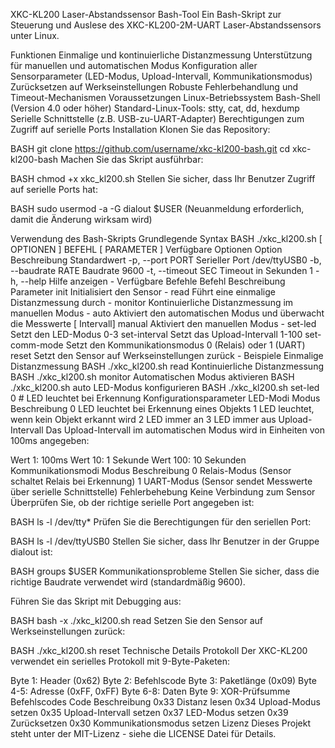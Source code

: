 XKC-KL200 Laser-Abstandssensor Bash-Tool
Ein Bash-Skript zur Steuerung und Auslese des XKC-KL200-2M-UART Laser-Abstandssensors unter Linux.

Funktionen
Einmalige und kontinuierliche Distanzmessung
Unterstützung für manuellen und automatischen Modus
Konfiguration aller Sensorparameter (LED-Modus, Upload-Intervall, Kommunikationsmodus)
Zurücksetzen auf Werkseinstellungen
Robuste Fehlerbehandlung und Timeout-Mechanismen
Voraussetzungen
Linux-Betriebssystem
Bash-Shell (Version 4.0 oder höher)
Standard-Linux-Tools: stty, cat, dd, hexdump
Serielle Schnittstelle (z.B. USB-zu-UART-Adapter)
Berechtigungen zum Zugriff auf serielle Ports
Installation
Klonen Sie das Repository:

BASH
git clone https://github.com/username/xkc-kl200-bash.git
cd xkc-kl200-bash
Machen Sie das Skript ausführbar:

BASH
chmod +x xkc_kl200.sh
Stellen Sie sicher, dass Ihr Benutzer Zugriff auf serielle Ports hat:

BASH
sudo usermod -a -G dialout $USER
(Neuanmeldung erforderlich, damit die Änderung wirksam wird)

Verwendung des Bash-Skripts
Grundlegende Syntax
BASH
./xkc_kl200.sh [ OPTIONEN ] BEFEHL [ PARAMETER ]
Verfügbare Optionen
Option	Beschreibung	Standardwert
-p, --port PORT	Serieller Port	/dev/ttyUSB0
-b, --baudrate RATE	Baudrate	9600
-t, --timeout SEC	Timeout in Sekunden	1
-h, --help	Hilfe anzeigen	-
Verfügbare Befehle
Befehl	Beschreibung	Parameter
init	Initialisiert den Sensor	-
read	Führt eine einmalige Distanzmessung durch	-
monitor	Kontinuierliche Distanzmessung im manuellen Modus	-
auto	Aktiviert den automatischen Modus und überwacht die Messwerte	[ Intervall]
manual	Aktiviert den manuellen Modus	-
set-led	Setzt den LED-Modus	0-3
set-interval	Setzt das Upload-Intervall	1-100
set-comm-mode	Setzt den Kommunikationsmodus	0 (Relais) oder 1 (UART)
reset	Setzt den Sensor auf Werkseinstellungen zurück	-
Beispiele
Einmalige Distanzmessung
BASH
./xkc_kl200.sh read
Kontinuierliche Distanzmessung
BASH
./xkc_kl200.sh monitor
Automatischen Modus aktivieren
BASH
./xkc_kl200.sh auto
LED-Modus konfigurieren
BASH
./xkc_kl200.sh set-led 0  # LED leuchtet bei Erkennung
Konfigurationsparameter
LED-Modi
Modus	Beschreibung
0	LED leuchtet bei Erkennung eines Objekts
1	LED leuchtet, wenn kein Objekt erkannt wird
2	LED immer an
3	LED immer aus
Upload-Intervall
Das Upload-Intervall im automatischen Modus wird in Einheiten von 100ms angegeben:

Wert 1: 100ms
Wert 10: 1 Sekunde
Wert 100: 10 Sekunden
Kommunikationsmodi
Modus	Beschreibung
0	Relais-Modus (Sensor schaltet Relais bei Erkennung)
1	UART-Modus (Sensor sendet Messwerte über serielle Schnittstelle)
Fehlerbehebung
Keine Verbindung zum Sensor
Überprüfen Sie, ob der richtige serielle Port angegeben ist:

BASH
ls -l /dev/tty*
Prüfen Sie die Berechtigungen für den seriellen Port:

BASH
ls -l /dev/ttyUSB0
Stellen Sie sicher, dass Ihr Benutzer in der Gruppe dialout ist:

BASH
groups $USER
Kommunikationsprobleme
Stellen Sie sicher, dass die richtige Baudrate verwendet wird (standardmäßig 9600).

Führen Sie das Skript mit Debugging aus:

BASH
bash -x ./xkc_kl200.sh read
Setzen Sie den Sensor auf Werkseinstellungen zurück:

BASH
./xkc_kl200.sh reset
Technische Details
Protokoll
Der XKC-KL200 verwendet ein serielles Protokoll mit 9-Byte-Paketen:

Byte 1: Header (0x62)
Byte 2: Befehlscode
Byte 3: Paketlänge (0x09)
Byte 4-5: Adresse (0xFF, 0xFF)
Byte 6-8: Daten
Byte 9: XOR-Prüfsumme
Befehlscodes
Code	Beschreibung
0x33	Distanz lesen
0x34	Upload-Modus setzen
0x35	Upload-Intervall setzen
0x37	LED-Modus setzen
0x39	Zurücksetzen
0x30	Kommunikationsmodus setzen
Lizenz
Dieses Projekt steht unter der MIT-Lizenz - siehe die LICENSE Datei für Details.